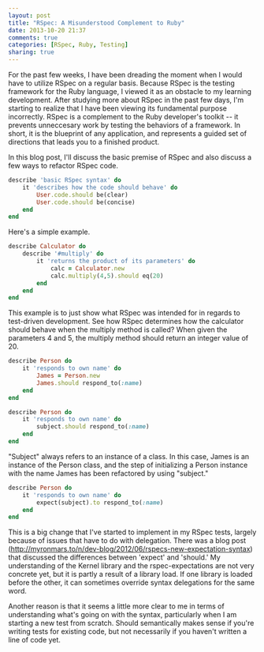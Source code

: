 ```yaml
---
layout: post
title: "RSpec: A Misunderstood Complement to Ruby"
date: 2013-10-20 21:37
comments: true
categories: [RSpec, Ruby, Testing]
sharing: true
---
```


For the past few weeks, I have been dreading the moment when I would have to utilize RSpec on a regular basis.  Because RSpec is the testing framework for the Ruby language, I viewed it as an obstacle to my learning development.  After studying more about RSpec in the past few days, I'm starting to realize that I have been viewing its fundamental purpose incorrectly.  RSpec is a complement to the Ruby developer's toolkit -- it prevents unneccesary work by testing the behaviors of a framework.  In short, it is the blueprint of any application, and represents a guided set of directions that leads you to a finished product.

In this blog post, I'll discuss the basic premise of RSpec and also discuss a few ways to refactor RSpec code.

``` ruby RSpec Basic Syntax https://speakerdeck.com/pat/rspec-introduction
describe 'basic RSpec syntax' do 
	it 'describes how the code should behave' do
		User.code.should be(clear)
		User.code.should be(concise)
	end
end
```

Here's a simple example.

``` ruby Calculator
describe Calculator do 
	describe '#multiply' do
		it 'returns the product of its parameters' do
			calc = Calculator.new
			calc.multiply(4,5).should eq(20)
		end
	end
end
```

This example is to just show what RSpec was intended for in regards to test-driven development.  See how RSpec determines how the calculator should behave when the multiply method is called?  When given the parameters 4 and 5, the multiply method should return an integer value of 20.  

``` ruby Refactor a name spec
describe Person do
	it 'responds to own name' do
		James = Person.new
		James.should respond_to(:name)
	end
end

describe Person do
	it 'responds to own name' do
		subject.should respond_to(:name)
	end
end
```

"Subject" always refers to an instance of a class.  In this case, James is an instance of the Person class, and the step of initializing a Person instance with the name James has been refactored by using "subject."  

``` ruby Using 'Expect' instead of 'Should'
describe Person do
	it 'responds to own name' do
		expect(subject).to respond_to(:name)
	end
end
```

This is a big change that I've started to implement in my RSpec tests, largely because of issues that have to do with delegation.  There was a blog post (http://myronmars.to/n/dev-blog/2012/06/rspecs-new-expectation-syntax) that discussed the differences between 'expect' and 'should.'  My understanding of the Kernel library and the rspec-expectations are not very concrete yet, but it is partly a result of a library load.  If one library is loaded before the other, it can sometimes override syntax delegations for the same word.

Another reason is that it seems a little more clear to me in terms of understanding what's going on with the syntax, particularly when I am starting a new test from scratch.  Should semantically makes sense if you're writing tests for existing code, but not necessarily if you haven't written a line of code yet.  







